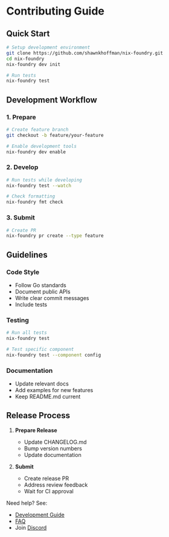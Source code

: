 # Contributing Guide

## Quick Start

```bash
# Setup development environment
git clone https://github.com/shawnkhoffman/nix-foundry.git
cd nix-foundry
nix-foundry dev init

# Run tests
nix-foundry test
```

## Development Workflow

### 1. Prepare
```bash
# Create feature branch
git checkout -b feature/your-feature

# Enable development tools
nix-foundry dev enable
```

### 2. Develop
```bash
# Run tests while developing
nix-foundry test --watch

# Check formatting
nix-foundry fmt check
```

### 3. Submit
```bash
# Create PR
nix-foundry pr create --type feature
```

## Guidelines

### Code Style
- Follow Go standards
- Document public APIs
- Write clear commit messages
- Include tests

### Testing
```bash
# Run all tests
nix-foundry test

# Test specific component
nix-foundry test --component config
```

### Documentation
- Update relevant docs
- Add examples for new features
- Keep README.md current

## Release Process

1. **Prepare Release**
   - Update CHANGELOG.md
   - Bump version numbers
   - Update documentation

2. **Submit**
   - Create release PR
   - Address review feedback
   - Wait for CI approval

Need help? See:
- [Development Guide](DEVELOPMENT.md)
- [FAQ](FAQ.md)
- Join [Discord](https://discord.gg/nix-foundry)
